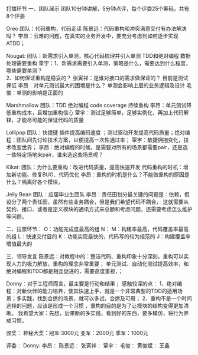 打擂环节
一、团队展示
团队10分钟讲解，5分钟点评，每个评委25个筹码，共有8个评委

Oreo
团队：代码重构，代码走读
陈景远：代码重构和冲突满意交付有办法解决吗？
李昂：云难的问题，在真实的业务开发中，要充分考虑到如何逐步实现ATDD；

Nougat:
团队：新需求引入单测，核心代码梳理并引入单测    TDD和绝对编程     数据处理需要重构
覃宇：1、新需求需要引入单测，策略是什么，需要达到什么程度，哪些需要单测？   
          2、如何保证重构是稳妥的？
张寅祥：是谁对接口的需求做保证的？      目前是测试保证
李昂：对单元测试最大的困境是什么？    单测会影响上层的业务逻辑及设计
毛俊：单测的影响是正面的

Marshmallow
团队：TDD    绝对编程       code  coverage     持续重构
李昂：单元测试降低重构成本，且增加重构信心
覃宇：测试足够简单，足够实例化，再加上代码解释，才能尽可能的保证代码的质量

Lollipop
团队：快捷键  插件提高编码速度  ；测试驱动开发提高代码质量；绝对编程：团队间先讨论技术方案，以便提高一次性通过率；
覃宇：敏捷拥抱变化，技术改变世界；
李昂：绝对编程的时候，是需要对所有的场景都需要pair，还是选一些特定场地来pair，谁来选这些场景呢？

Kikat:
团队：为什么要重构：改进代码质量，提高快速开发   代码重构的时机：增加新功能、修复BUG、代码优化
李昂：重构的时机是什么？不能做重构的原因是什么？隔离好各个模块，

Jelly Bean
团队：应届毕业生团队
李昂：责任田划分最关键的问题是：依赖，假设分了两个责任田，虽然有些业务耦合，但是我们希望代码不耦合，
这就需要从契约、接口、或者是定义模块的通讯方式来总额和考虑问题，还需要考虑怎么维护等问题。

二、拉票环节：
O：功能完成度最高的组
N：
M：构建率最高，代码覆盖率最高的组
L：快速交付目的
K：功能实现最快的，代码写的较为规范的
J：构建覆盖率增值最大的

三、领导发言
陈景远：对教程中的：整洁代码、重构印象十分深刻，重构可以实现人力的极力解放，重构的理念非常重要；
单元测试、自动化测试提高效率，和绝对编程和TDD都是相互促进的，需要高度重视，；

Donny：对于工程师而言，最主要是行动和结果；
感触较深的点：
1、绝对编程：对新伙伴的能力培养，使其快速上手，就是一个非常典型的TDD的适用场景；多实践，找到合适的场景，就可以多试，合适及可用；
2、重构不是一个时间选择的问题，应该是形成一个习惯 ，重构的目的是为了让模块的结构变得更加清晰。
我希望大家：先想，后果断的多实践，看到好的东西，要多模仿，将行为养成习惯。

颁奖：
神秘大奖：冠军:3000元    亚军：2000元     季军：1000元


评委：
Donny:
李昂：
陈景远：
张寅祥：
覃宇：
毛俊：
黄俊斌：
王鑫